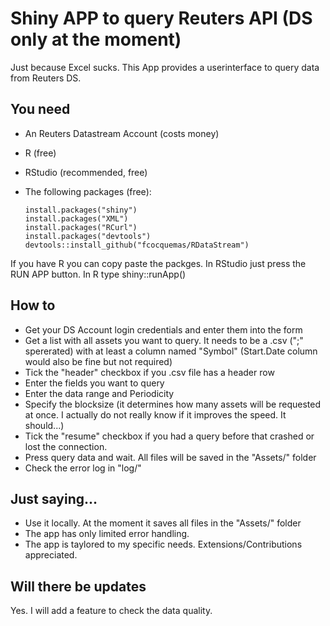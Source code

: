 # Shiny APP to query Reuters API (DS only at the moment)
Just because Excel sucks. This App provides a userinterface to query data from Reuters DS. 

## You need
* An Reuters Datastream Account (costs money)
* R (free)
* RStudio (recommended, free)
* The following packages (free):
     
     ```
     install.packages("shiny")
     install.packages("XML")
     install.packages("RCurl")
     install.packages("devtools")
     devtools::install_github("fcocquemas/RDataStream")
     ```
     
If you have R you can copy paste the packges. In RStudio just press the RUN APP button. In R type shiny::runApp()

## How to

* Get your DS Account login credentials and enter them into the form
* Get a list with all assets you want to query. It needs to be a .csv (";" spererated) with at least a column named "Symbol" (Start.Date column would also be fine but not required)
* Tick the "header" checkbox if you .csv file has a header row
* Enter the fields you want to query
* Enter the data range and Periodicity
* Specify the blocksize (it determines how many assets will be requested at once. I actually do not really know if it improves the speed. It should...)
* Tick the "resume" checkbox if you had a query before that crashed or lost the connection. 
* Press query data and wait. All files will be saved in the "Assets/" folder
* Check the error log in "log/"

## Just saying...

* Use it locally. At the moment it saves all files in the "Assets/" folder
* The app has only limited error handling. 
* The app is taylored to my specific needs. Extensions/Contributions appreciated. 

## Will there be updates

Yes. I will add a feature to check the data quality.
